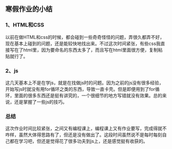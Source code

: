 ##                                   寒假作业的小结

### 1、HTML和CSS

以前在做HTML和css的时候，都会碰到一些奇奇怪怪的问题，弄很久都弄不好，现在基本上碰到的问题，还是能较快地找出来。不过这次时间紧张，有些css我直接写在了html里，因为要命名的东西太多了，而且写在html里面很方便，复制粘贴就行了。

### 2、js

这几天基本上不是在学js，就是在找做js时的问题。因为之前的js没有很多经验，开始写js时就没有用for循环之类的东西，导致一直卡壳。但是即便用到了for循环，里面的很多东西还是挺有讲究的，一个很细节的地方写错就没有效果。总的来说，还是掌握了一些js的技巧。

###  总结

这次作业时间比较紧张，之间又有编程课上，编程课上又有作业要写，完成得就不咋样，虽然大体得思路有了，但还是没有做出了。这段时间虽然说不是每时每刻自己都在学习吧，但还是觉得花了很多功夫到js上，还是感觉挺有收获的。